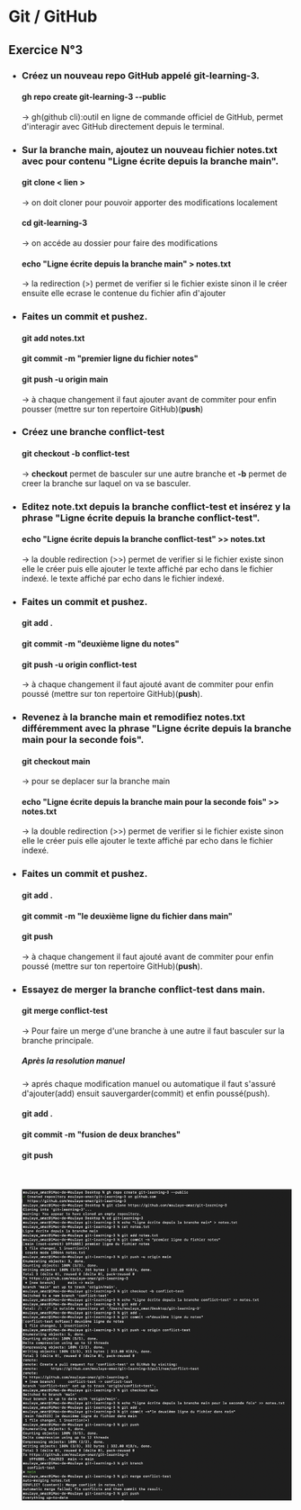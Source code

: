 # Git / GitHub
## Exercice N°3
- ### Créez un nouveau repo GitHub appelé git-learning-3.
  #### gh repo create git-learning-3 --public
  -> gh(github cli):outil en ligne de commande officiel de GitHub, permet d'interagir avec GitHub directement depuis le terminal.
- ### Sur la branche main, ajoutez un nouveau fichier notes.txt avec pour contenu "Ligne écrite depuis la branche main".
  #### git clone < lien >
  -> on doit cloner pour pouvoir apporter des modifications localement
  #### cd git-learning-3
  -> on accéde au dossier pour faire des modifications
  #### echo "Ligne écrite depuis la branche main" > notes.txt
   -> la redirection (>) permet de verifier si le fichier existe sinon il le créer ensuite elle ecrase le contenue du fichier afin d'ajouter
- ### Faites un commit et pushez.
  #### git add notes.txt
  #### git commit -m "premier ligne du fichier notes"
  #### git push -u origin main
  -> à chaque changement il faut ajouter avant de commiter pour enfin pousser (mettre sur ton repertoire GitHub)(<b>push</b>)
- ### Créez une branche conflict-test
  #### git checkout -b conflict-test
  -> <b>checkout</b> permet de basculer sur une autre branche  et <b>-b</b> permet de creer la branche sur laquel on va se basculer.
- ### Editez note.txt depuis la branche conflict-test et insérez y la phrase "Ligne écrite depuis la branche conflict-test".
  #### echo "Ligne écrite depuis la branche conflict-test" >> notes.txt
  -> la double redirection (>>) permet de verifier si le fichier existe sinon elle le créer puis elle ajouter le texte affiché par echo dans le fichier indexé.
  le texte affiché par echo dans le fichier indexé.
- ### Faites un commit et pushez.
  #### git add .
  #### git commit -m "deuxième ligne du notes"
  #### git push -u origin conflict-test
  -> à chaque changement il faut ajouté avant de commiter pour enfin poussé (mettre sur ton repertoire GitHub)(<b>push</b>).
- ### Revenez à la branche main et remodifiez notes.txt différemment avec la phrase "Ligne écrite depuis la branche main pour la seconde fois".
  #### git checkout main
  -> pour se deplacer sur la branche main
  #### echo "Ligne écrite depuis la branche main pour la seconde fois" >> notes.txt
  -> la double redirection (>>) permet de verifier si le fichier existe sinon elle le créer puis elle ajouter le texte affiché par echo dans le fichier indexé.
- ### Faites un commit et pushez.
  #### git add .
  #### git commit -m "le deuxième ligne du fichier dans main"
  #### git push
  -> à chaque changement il faut ajouté avant de commiter pour enfin poussé (mettre sur ton repertoire GitHub)(<b>push</b>).
- ### Essayez de merger la branche conflict-test dans main.
  #### git merge conflict-test
  -> Pour faire un merge d'une branche à une autre il faut basculer sur la branche principale.
  ##### Après la resolution manuel
  -> aprés chaque modification manuel ou automatique il faut s'assuré d'ajouter(add) ensuit sauvergarder(commit) et enfin poussé(push).
  #### git add .
  #### git commit -m "fusion de deux branches"
  #### git push
  <br><br>
  ![exercice3](exercice3.png)